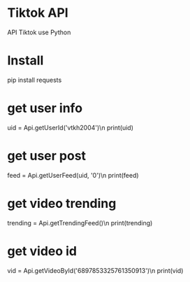 # Tiktok API 
API Tiktok use Python

# Install
pip install requests

# get user info
uid = Api.getUserId('vtkh2004')\n
print(uid)

# get user post
feed  = Api.getUserFeed(uid, '0')\n
print(feed)

# get video trending
trending = Api.getTrendingFeed()\n
print(trending)

# get video id 
vid = Api.getVideoById('6897853325761350913')\n
print(vid)
